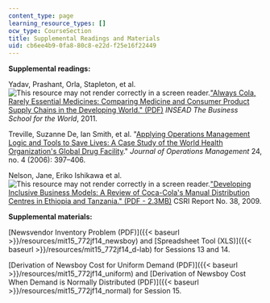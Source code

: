 ```yaml
---
content_type: page
learning_resource_types: []
ocw_type: CourseSection
title: Supplemental Readings and Materials
uid: cb6ee4b9-0fa8-80c8-e22d-f25e16f22449
---
```


**Supplemental readings:**

Yadav, Prashant, Orla, Stapleton, et al. ![This resource may not render correctly in a screen reader.](/images/inacessible.gif)["Always Cola, Rarely Essential Medicines: Comparing Medicine and Consumer Product Supply Chains in the Developing World." (PDF)](https://papers.ssrn.com/sol3/papers.cfm?abstract_id=1656386) _INSEAD The Business School for the World_, 2011.

Treville, Suzanne De, Ian Smith, et al. "[Applying Operations Management Logic and Tools to Save Lives: A Case Study of the World Health Organization's Global Drug Facility](http://dx.doi.org/10.1016/j.jom.2005.03.004)." _Journal of Operations Management_ 24, no. 4 (2006): 397–406.

Nelson, Jane, Eriko Ishikawa et al. ![This resource may not render correctly in a screen reader.](/images/inacessible.gif)["Developing Inclusive Business Models: A Review of Coca-Cola's Manual Distribution Centres in Ethiopia and Tanzania." (PDF - 2.3MB)](https://www.hks.harvard.edu/sites/default/files/centers/mrcbg/programs/cri/files/other_10_MDC_report.pdf) CSRI Report No. 38, 2009.

**Supplemental materials:**

[Newsvendor Inventory Problem (PDF)]({{< baseurl >}}/resources/mit15_772jf14_newsboy) and [Spreadsheet Tool (XLS)]({{< baseurl >}}/resources/mit15_772jf14_d-lab) for Sessions 13 and 14.

[Derivation of Newsboy Cost for Uniform Demand (PDF)]({{< baseurl >}}/resources/mit15_772jf14_uniform) and [Derivation of Newsboy Cost When Demand is Normally Distributed (PDF)]({{< baseurl >}}/resources/mit15_772jf14_normal) for Session 15.